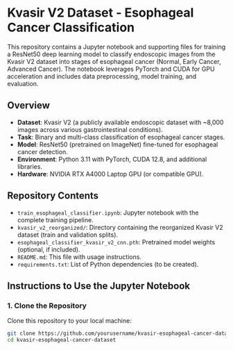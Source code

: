 # Kvasir V2 Dataset - Esophageal Cancer Classification

This repository contains a Jupyter notebook and supporting files for training a ResNet50 deep learning model to classify endoscopic images from the Kvasir V2 dataset into stages of esophageal cancer (Normal, Early Cancer, Advanced Cancer). The notebook leverages PyTorch and CUDA for GPU acceleration and includes data preprocessing, model training, and evaluation.

## Overview
- **Dataset**: Kvasir V2 (a publicly available endoscopic dataset with ~8,000 images across various gastrointestinal conditions).
- **Task**: Binary and multi-class classification of esophageal cancer stages.
- **Model**: ResNet50 (pretrained on ImageNet) fine-tuned for esophageal cancer detection.
- **Environment**: Python 3.11 with PyTorch, CUDA 12.8, and additional libraries.
- **Hardware**: NVIDIA RTX A4000 Laptop GPU (or compatible GPU).

## Repository Contents
- `train_esophageal_classifier.ipynb`: Jupyter notebook with the complete training pipeline.
- `kvasir_v2_reorganized/`: Directory containing the reorganized Kvasir V2 dataset (train and validation splits).
- `esophageal_classifier_kvasir_v2_cnn.pth`: Pretrained model weights (optional, if included).
- `README.md`: This file with usage instructions.
- `requirements.txt`: List of Python dependencies (to be created).

## Instructions to Use the Jupyter Notebook

### 1. **Clone the Repository**
Clone this repository to your local machine:
```bash
git clone https://github.com/yourusername/kvasir-esophageal-cancer-dataset.git
cd kvasir-esophageal-cancer-dataset
